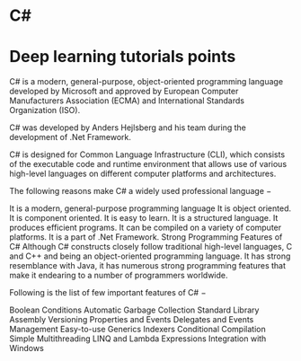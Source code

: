 # C#
# Deep learning tutorials points
C# is a modern, general-purpose, object-oriented programming language developed by Microsoft and approved by European Computer Manufacturers Association (ECMA) and International Standards Organization (ISO).

C# was developed by Anders Hejlsberg and his team during the development of .Net Framework.

C# is designed for Common Language Infrastructure (CLI), which consists of the executable code and runtime environment that allows use of various high-level languages on different computer platforms and architectures.

The following reasons make C# a widely used professional language −

It is a modern, general-purpose programming language
It is object oriented.
It is component oriented.
It is easy to learn.
It is a structured language.
It produces efficient programs.
It can be compiled on a variety of computer platforms.
It is a part of .Net Framework.
Strong Programming Features of C#
Although C# constructs closely follow traditional high-level languages, C and C++ and being an object-oriented programming language. It has strong resemblance with Java, it has numerous strong programming features that make it endearing to a number of programmers worldwide.

Following is the list of few important features of C# −

Boolean Conditions
Automatic Garbage Collection
Standard Library
Assembly Versioning
Properties and Events
Delegates and Events Management
Easy-to-use Generics
Indexers
Conditional Compilation
Simple Multithreading
LINQ and Lambda Expressions
Integration with Windows
